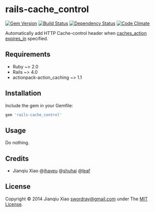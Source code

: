 # rails-cache_control

[![Gem Version](https://badge.fury.io/rb/rails-cache_control.png)](http://badge.fury.io/rb/rails-cache_control) [![Build Status](https://secure.travis-ci.org/swordray/rails-cache_control.png?branch=master)](http://travis-ci.org/swordray/rails-cache_control) [![Dependency Status](https://gemnasium.com/swordray/rails-cache_control.png?travis)](https://gemnasium.com/swordray/rails-cache_control) [![Code Climate](https://codeclimate.com/github/swordray/rails-cache_control.png)](https://codeclimate.com/github/swordray/rails-cache_control)

Automatically add HTTP Cache-control header when [caches_action expires_in](https://github.com/rails/actionpack-action_caching) specified.

## Requirements

* Ruby ~> 2.0
* Rails ~> 4.0
* actionpack-action_caching ~> 1.1

## Installation

Include the gem in your Gemfile:

```ruby
gem 'rails-cache_control'
```

## Usage

Do nothing.

## Credits

* Jianqiu Xiao @[ihaveu](http://www.ihaveu.com/home) @[shuhai](http://tw.shuhai.org/) @[leaf](http://leaf.iacger.com)

## License

Copyright © 2014 Jianqiu Xiao <swordray@gmail.com> under The [MIT License](http://opensource.org/licenses/MIT).
